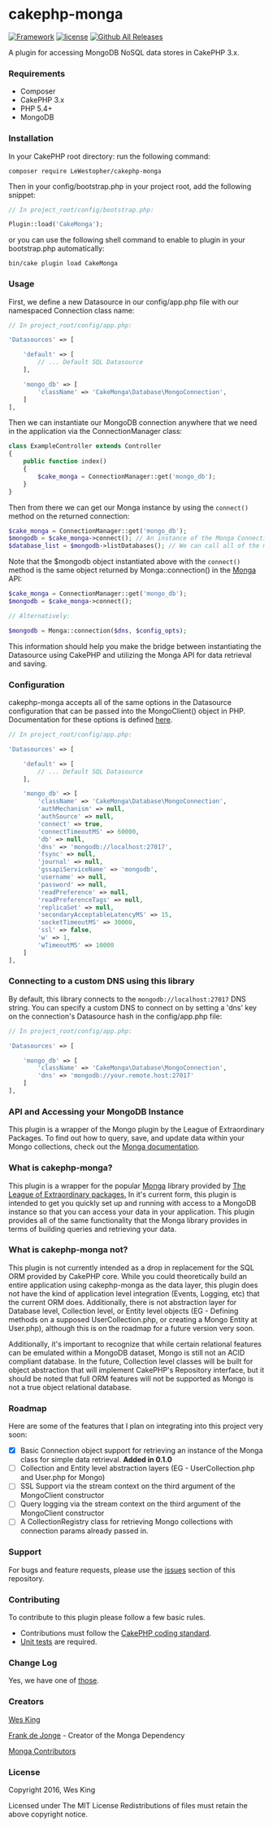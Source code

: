 # cakephp-monga

[![Framework](https://img.shields.io/badge/Framework-CakePHP%203.x-orange.svg)]()
[![license](https://img.shields.io/github/license/LeWestopher/cakephp-monga.svg?maxAge=2592000)]()
[![Github All Releases](https://img.shields.io/github/downloads/LeWestopher/cakephp-monga/total.svg?maxAge=2592000)]()

A plugin for accessing MongoDB NoSQL data stores in CakePHP 3.x.

### Requirements

* Composer
* CakePHP 3.x
* PHP 5.4+
* MongoDB

### Installation

In your CakePHP root directory: run the following command:

```
composer require LeWestopher/cakephp-monga
```

Then in your config/bootstrap.php in your project root, add the following snippet:

```php
// In project_root/config/bootstrap.php:

Plugin::load('CakeMonga');
```

or you can use the following shell command to enable to plugin in your bootstrap.php automatically:

```
bin/cake plugin load CakeMonga
```

### Usage

First, we define a new Datasource in our config/app.php file with our namespaced Connection class name:

```php
// In project_root/config/app.php:

'Datasources' => [

    'default' => [
        // ... Default SQL Datasource
    ],

    'mongo_db' => [
        'className' => 'CakeMonga\Database\MongoConnection',
    ]
],
```

Then we can instantiate our MongoDB connection anywhere that we need in the application via the ConnectionManager class:

```php
class ExampleController extends Controller
{
    public function index()
    {
        $cake_monga = ConnectionManager::get('mongo_db');
    }
}
```

Then from there we can get our Monga instance by using the `connect()` method on the returned connection:

```php
$cake_monga = ConnectionManager::get('mongo_db');
$mongodb = $cake_monga->connect(); // An instance of the Monga Connection object
$database_list = $mongodb->listDatabases(); // We can call all of the methods on that Monga object provided by their API
```

Note that the $mongodb object instantiated above with the `connect()` method is the same object returned by Monga::connection() in the [Monga](https://github.com/thephpleague/monga) API:

```php
$cake_monga = ConnectionManager::get('mongo_db');
$mongodb = $cake_monga->connect();

// Alternatively:

$mongodb = Monga::connection($dns, $config_opts);
```

This information should help you make the bridge between instantiating the Datasource using CakePHP and utilizing the Monga API for data retrieval and saving.

### Configuration

cakephp-monga accepts all of the same options in the Datasource configuration that can be passed into the MongoClient() object in PHP.  Documentation for these options is defined [here](http://php.net/manual/en/mongoclient.construct.php).

```php
// In project_root/config/app.php: 

'Datasources' => [

    'default' => [
        // ... Default SQL Datasource
    ],

    'mongo_db' => [
        'className' => 'CakeMonga\Database\MongoConnection',
        'authMechanism' => null,
        'authSource' => null,
        'connect' => true,
        'connectTimeoutMS' => 60000,
        'db' => null,
        'dns' => 'mongodb://localhost:27017',
        'fsync' => null,
        'journal' => null,
        'gssapiServiceName' => 'mongodb',
        'username' => null,
        'password' => null,
        'readPreference' => null,
        'readPreferenceTags' => null,
        'replicaSet' => null,
        'secondaryAcceptableLatencyMS' => 15,
        'socketTimeoutMS' => 30000,
        'ssl' => false,
        'w' => 1,
        'wTimeoutMS' => 10000
    ]
],
```

### Connecting to a custom DNS using this library

By default, this library connects to the `mongodb://localhost:27017` DNS string.  You can specify a custom DNS to connect on by setting a 'dns' key on the connection's Datasource hash in the config/app.php file:

```php
// In project_root/config/app.php:

'Datasources' => [

    'mongo_db' => [
        'className' => 'CakeMonga\Database\MongoConnection',
        'dns' => 'mongodb://your.remote.host:27017'
    ]
],
```

### API and Accessing your MongoDB Instance

This plugin is a wrapper of the Mongo plugin by the League of Extraordinary Packages.  To find out how to query, save, and update data within your Mongo collections, check out the [Monga documentation](https://github.com/thephpleague/monga).

### What is cakephp-monga?

This plugin is a wrapper for the popular [Monga](https://github.com/thephpleague/monga) library provided by [The League of Extraordinary packages.](https://thephpleague.com/)  In it's current form, this plugin is intended to get you quickly set up and running with access to a MongoDB instance so that you can access your data in your application.  This plugin provides all of the same functionality that the Monga library provides in terms of building queries and retrieving your data.

### What is cakephp-monga not?

This plugin is not currently intended as a drop in replacement for the SQL ORM provided by CakePHP core.  While you could theoretically build an entire application using cakephp-monga as the data layer, this plugin does not have the kind of application level integration (Events, Logging, etc) that the current ORM does.  Additionally, there is not abstraction layer for Database level, Collection level, or Entity level objects (EG - Defining methods on a supposed UserCollection.php, or creating a Mongo Entity at User.php), although this is on the roadmap for a future version very soon.

Additionally, it's important to recognize that while certain relational features can be emulated within a MongoDB dataset, Mongo is still not an ACID compliant database.  In the future, Collection level classes will be built for object abstraction that will implement CakePHP's Repository interface, but it should be noted that full ORM features will not be supported as Mongo is not a true object relational database.

### Roadmap

Here are some of the features that I plan on integrating into this project very soon:

- [X] Basic Connection object support for retrieving an instance of the Monga class for simple data retrieval. **Added in 0.1.0**
- [ ] Collection and Entity level abstraction layers (EG - UserCollection.php and User.php for Mongo)
- [ ] SSL Support via the stream context on the third argument of the MongoClient constructor
- [ ] Query logging via the stream context on the third argument of the MongoClient constructor
- [ ] A CollectionRegistry class for retrieving Mongo collections with connection params already passed in.

### Support

For bugs and feature requests, please use the [issues](https://github.com/LeWestopher/cakephp-monga/issues) section of this repository.

### Contributing

To contribute to this plugin please follow a few basic rules.

* Contributions must follow the [CakePHP coding standard](http://book.cakephp.org/3.0/en/contributing/cakephp-coding-conventions.html).
* [Unit tests](http://book.cakephp.org/3.0/en/development/testing.html) are required.

### Change Log

Yes, we have one of [those](https://github.com/LeWestopher/cakephp-monga/blob/master/CHANGELOG.md).

### Creators

[Wes King](http://www.github.com/lewestopher)

[Frank de Jonge](https://github.com/frankdejonge) - Creator of the Monga Dependency

[Monga Contributors](https://github.com/thephpleague/monga/contributors)

### License

Copyright 2016, Wes King

Licensed under The MIT License Redistributions of files must retain the above copyright notice.
